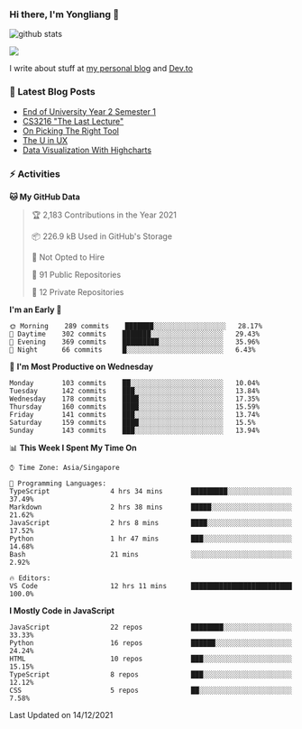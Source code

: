 ### Hi there, I'm Yongliang 👋 
<!--
**tlylt/tlylt** is a ✨ _special_ ✨ repository because its `README.md` (this file) appears on your GitHub profile.

Here are some ideas to get you started:

- 🔭 I’m currently working on ...
- 🌱 I’m currently learning ...
- 👯 I’m looking to collaborate on ...
- 🤔 I’m looking for help with ...
- 💬 Ask me about ...
- 📫 How to reach me: ...
- 😄 Pronouns: ...
- ⚡ Fun fact: ...
-->
![github stats](https://komarev.com/ghpvc/?username=tlylt&color=green&style=plastic)

<img
align="center"
src="https://github-readme-stats.vercel.app/api/?username=tlylt&theme=dracula"
/>

I write about stuff at [my personal blog](https://www.yongliangliu.com/) and [Dev.to](https://dev.to/tlylt)

### 📕 Latest Blog Posts

<!-- BLOG-POST-LIST:START -->
- [End of University Year 2 Semester 1](https://www.yongliangliu.com/blog/year-2-sem-1/)
- [CS3216 &quot;The Last Lecture&quot;](https://www.yongliangliu.com/blog/cs3216-the-last-lecture/)
- [On Picking The Right Tool](https://www.yongliangliu.com/blog/on-picking-the-right-tool/)
- [The U in UX](https://www.yongliangliu.com/blog/the-u-in-ux/)
- [Data Visualization With Highcharts](https://www.yongliangliu.com/blog/data-visualization-with-highcharts/)
<!-- BLOG-POST-LIST:END -->

### ⚡ Activities
<!--START_SECTION:waka-->
**🐱 My GitHub Data** 

> 🏆 2,183 Contributions in the Year 2021
 > 
> 📦 226.9 kB Used in GitHub's Storage 
 > 
> 🚫 Not Opted to Hire
 > 
> 📜 91 Public Repositories 
 > 
> 🔑 12 Private Repositories  
 > 
**I'm an Early 🐤** 

```text
🌞 Morning    289 commits    ███████░░░░░░░░░░░░░░░░░░   28.17% 
🌆 Daytime    302 commits    ███████░░░░░░░░░░░░░░░░░░   29.43% 
🌃 Evening    369 commits    █████████░░░░░░░░░░░░░░░░   35.96% 
🌙 Night      66 commits     █░░░░░░░░░░░░░░░░░░░░░░░░   6.43%

```
📅 **I'm Most Productive on Wednesday** 

```text
Monday       103 commits    ██░░░░░░░░░░░░░░░░░░░░░░░   10.04% 
Tuesday      142 commits    ███░░░░░░░░░░░░░░░░░░░░░░   13.84% 
Wednesday    178 commits    ████░░░░░░░░░░░░░░░░░░░░░   17.35% 
Thursday     160 commits    ████░░░░░░░░░░░░░░░░░░░░░   15.59% 
Friday       141 commits    ███░░░░░░░░░░░░░░░░░░░░░░   13.74% 
Saturday     159 commits    ████░░░░░░░░░░░░░░░░░░░░░   15.5% 
Sunday       143 commits    ███░░░░░░░░░░░░░░░░░░░░░░   13.94%

```


📊 **This Week I Spent My Time On** 

```text
⌚︎ Time Zone: Asia/Singapore

💬 Programming Languages: 
TypeScript               4 hrs 34 mins       █████████░░░░░░░░░░░░░░░░   37.49% 
Markdown                 2 hrs 38 mins       █████░░░░░░░░░░░░░░░░░░░░   21.62% 
JavaScript               2 hrs 8 mins        ████░░░░░░░░░░░░░░░░░░░░░   17.52% 
Python                   1 hr 47 mins        ███░░░░░░░░░░░░░░░░░░░░░░   14.68% 
Bash                     21 mins             ░░░░░░░░░░░░░░░░░░░░░░░░░   2.92%

🔥 Editors: 
VS Code                  12 hrs 11 mins      █████████████████████████   100.0%

```

**I Mostly Code in JavaScript** 

```text
JavaScript               22 repos            ████████░░░░░░░░░░░░░░░░░   33.33% 
Python                   16 repos            ██████░░░░░░░░░░░░░░░░░░░   24.24% 
HTML                     10 repos            ███░░░░░░░░░░░░░░░░░░░░░░   15.15% 
TypeScript               8 repos             ███░░░░░░░░░░░░░░░░░░░░░░   12.12% 
CSS                      5 repos             ██░░░░░░░░░░░░░░░░░░░░░░░   7.58%

```



 Last Updated on 14/12/2021
<!--END_SECTION:waka-->